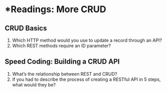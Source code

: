 # *Readings: More CRUD

## CRUD Basics

1. Which HTTP method would you use to update a record through an API?
2. Which REST methods require an ID parameter?

## Speed Coding: Building a CRUD API 

1. What’s the relationship between REST and CRUD?
2. If you had to describe the process of creating a RESTful API in 5 steps, what would they be?
